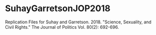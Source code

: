 # SuhayGarretsonJOP2018
Replication Files for Suhay and Garretson. 2018. "Science, Sexuality, and Civil Rights." The Journal of Politics Vol. 80(2): 692-696.

